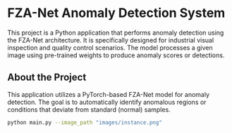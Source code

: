 

# FZA-Net Anomaly Detection System

This project is a Python application that performs anomaly detection using the FZA-Net architecture. It is specifically designed for industrial visual inspection and quality control scenarios. The model processes a given image using pre-trained weights to produce anomaly scores or detections.



## About the Project

This application utilizes a PyTorch-based FZA-Net model for anomaly detection. The goal is to automatically identify anomalous regions or conditions that deviate from standard (normal) samples. 

```bash
python main.py --image_path "images/instance.png" 
